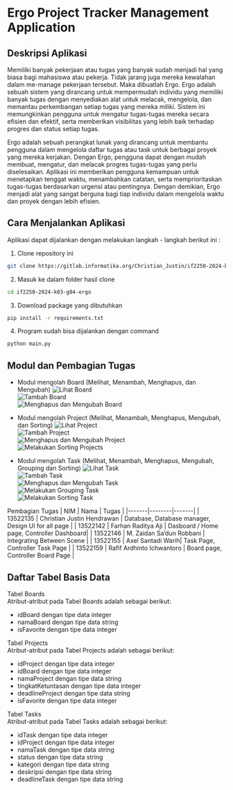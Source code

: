 # Ergo Project Tracker Management Application

## Deskripsi Aplikasi
Memiliki banyak pekerjaan atau tugas yang banyak sudah menjadi hal yang biasa bagi mahasiswa atau pekerja. Tidak jarang juga mereka kewalahan dalam me-manage pekerjaan tersebut. Maka dibuatlah Ergo. Ergo adalah sebuah sistem yang dirancang untuk mempermudah individu yang memiliki banyak tugas dengan menyediakan alat untuk melacak, mengelola, dan memantau perkembangan setiap tugas yang mereka miliki. Sistem ini memungkinkan pengguna untuk mengatur tugas-tugas mereka secara efisien dan efektif, serta memberikan visibilitas yang lebih baik terhadap progres dan status setiap tugas.

Ergo adalah sebuah perangkat lunak yang dirancang untuk membantu pengguna dalam mengelola daftar tugas atau task untuk berbagai proyek yang mereka kerjakan. Dengan Ergo, pengguna dapat dengan mudah membuat, mengatur, dan melacak progres tugas-tugas yang perlu diselesaikan. Aplikasi ini memberikan pengguna kemampuan untuk menetapkan tenggat waktu, menambahkan catatan, serta memprioritaskan tugas-tugas berdasarkan urgensi atau pentingnya. Dengan demikian, Ergo menjadi alat yang sangat berguna bagi tiap individu dalam mengelola waktu dan proyek dengan lebih efisien.

## Cara Menjalankan Aplikasi
Aplikasi dapat dijalankan dengan melakukan langkah - langkah berikut ini : 
1. Clone repository ini 
```sh
git clone https://gitlab.informatika.org/Christian_Justin/if2250-2024-k03-g04-ergo.git
```
2. Masuk ke dalam folder hasil clone

```sh
cd if2250-2024-k03-g04-ergo
```

3. Download package yang dibutuhkan
```sh
pip install -r requirements.txt
```

4. Program sudah bisa dijalankan dengan command 
```sh
python main.py
```


## Modul dan Pembagian Tugas
- Modul mengolah Board (Melihat, Menambah, Menghapus, dan Mengubah)
<img src="doc/TampilanHome.png" alt="Lihat Board"><br>
<img src="doc/TampilanHome_AddingBoard.png" alt="Tambah Board"><br>
<img src="doc/TampilanBoard_SettingBoard.png" alt="Menghapus dan Mengubah Board"><br>

- Modul mengolah Project (Melihat, Menambah, Menghapus, Mengubah, dan Sorting)
<img src="doc/TampilanBoard.png" alt="Lihat Project"><br>
<img src="doc/TampilanBoard_AddingProjects.png" alt="Tambah Project"><br>
<img src="doc/TampilanBoard_SettingProjects.png" alt="Menghapus dan Mengubah Project"><br>
<img src="doc/TampilanBoard_SortingProjects.png" alt="Melakukan Sorting Projects"><br>

- Modul mengolah Task (Melihat, Menambah, Menghapus, Mengubah, Grouping dan Sorting)
<img src="doc/TampilanProject.png" alt="Lihat Task"><br>
<img src="doc/TampilanProject_AddingTask.png" alt="Tambah Task"><br>
<img src="doc/TampilanProject_EditTask.png" alt="Menghapus dan Mengubah Task"><br>
<img src="doc/TampilanProject_GroupingTask.png" alt="Melakukan Grouping Task"><br>
<img src="doc/TampilanProject_SortingTask.png" alt="Melakukan Sorting Task"><br>

Pembagian Tugas
| NIM | Nama | Tugas |
|-------|--------|-------|
| 13522135 | Christian Justin Hendrawan | Database, Database manager, Design UI for all page |
| 13522142 | Farhan Raditya Aji | Dasboard / Home page, Controller Dashboard|
| 13522146 | M. Zaidan Sa’dun Robbani | Integrating Between Scene | 
| 13522155 | Axel Santadi Warih| Task Page, Controller Task Page |
| 13522159 | Rafif Ardhinto Ichwantoro | Board page, Controller Board Page  |

## Daftar Tabel Basis Data
Tabel Boards<br>
Atribut-atribut pada Tabel Boards adalah sebagai berikut:
- idBoard dengan tipe data integer
- namaBoard dengan tipe data string
- isFavorite dengan tipe data integer

Tabel Projects <br>
Atribut-atribut pada Tabel Projects adalah sebagai berikut:
- idProject dengan tipe data integer
- idBoard dengan tipe data integer
- namaProject dengan tipe data string
- tingkatKetuntasan dengan tipe data integer
- deadlineProject dengan tipe data string
- isFavorite dengan tipe data integer

Tabel Tasks<br>
Atribut-atribut pada Tabel Tasks adalah sebagai berikut:
- idTask dengan tipe data integer
- idProject dengan tipe data integer
- namaTask dengan tipe data string
- status dengan tipe data string
- kategori dengan tipe data string
- deskripsi dengan tipe data string
- deadlineTask dengan tipe data string
